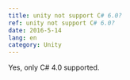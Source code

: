 ```yaml
---
title: unity not support C# 6.0?
ref: unity not support C# 6.0?
date: 2016-5-14
lang: en
category: Unity
---
```


Yes, only C# 4.0 supported.
